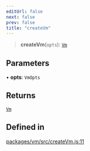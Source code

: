 ```yaml
---
editUrl: false
next: false
prev: false
title: "createVm"
---
```


> **createVm**(`opts`): [`Vm`](/reference/tevm/vm/type-aliases/vm/)

## Parameters

• **opts**: `VmOpts`

## Returns

[`Vm`](/reference/tevm/vm/type-aliases/vm/)

## Defined in

[packages/vm/src/createVm.js:11](https://github.com/evmts/tevm-monorepo/blob/main/packages/vm/src/createVm.js#L11)
